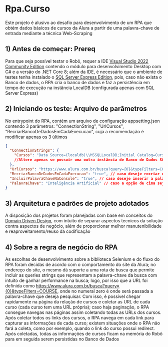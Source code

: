 # Rpa.Curso
Este projeto é alusivo ao desafio para desenvolvimento de um RPA que obtém dados básicos de cursos da Alura a partir de uma palavra-chave de entrada mediante a técnica Web-Scraping

## 1) Antes de começar: Prereq
Para que seja possível testar o Robô, requer a IDE [Visual Studio 2022 Community Edition](https://visualstudio.microsoft.com/pt-br/vs/community/) contendo o módulo para desenvolvimento Desktop com C# e a versão do .NET Core 8; além da IDE, é necessário que o ambiente de testes tenha instalado o [SQL Server Express Edition](https://www.microsoft.com/en-us/sql-server/sql-server-downloads), pois, caso não exista o Banco de dados, o RPA cria o banco de dados e faz a persistência em tempo de execução na instância LocalDB (configurada apenas com SQL Server Express)

## 2) Iniciando os teste: Arquivo de parâmetros
No entrypoint do RPA, contém um arquivo de configuração appsetting.json contendo 3 parâmetros: "ConnectionString", "UrlCursos", "RecriarBancoDeDadosEmCadaExecucao", cuja a recomendação é modificar apenas os 3 últimos

```json
{
  "ConnectionStrings": {
    "Cursos": "Data Source=(localdb)\\MSSQLLocalDB;Initial Catalog=CursosDb;Integrated Security=True;Connect Timeout=30;Encrypt=False;Trust Server Certificate=False;Application Intent=ReadWrite;Multi Subnet Failover=False"
    //Altere apenas se possuir uma outra instância de Banco de Dados SQL Server personalizada
  },
  "UrlCursos": "https://www.alura.com.br/busca?query={0}&typeFilters=COURSE", //Não alterar
  "RecriarBancoDeDadosEmCadaExecucao": "true", // caso deseje recriar o Banco de Dados a cada nova execução, defina TRUE; caso contrário, defina FALSE
  "IncluirPalavraChaveNaConsole": "true", // caso deseje inserir a palavra-chave de pesquisa na console, defina TRUE; caso contrário, defina FALSE
  "PalavraChave": "Inteligência Artificial" // caso a opção de cima seja FALSE
}
```

## 3) Arquitetura e padrões de projeto adotados
A disposição dos projetos foram planejadas com base em conceitos do [Domain Driven Design](https://www.eduardopires.net.br/2016/08/ddd-nao-e-arquitetura-em-camadas/), com intuito de separar aspectos tecnicos da solução contra aspectos de negócio, além de proporcionar melhor manutenibilidade e reaproveitamento/reuso da codificação

## 4) Sobre a regra de negócio do RPA
As escolhas de desenvolvimento sobre a biblioteca Selenium e do fluxo do RPA foram decidas de acordo com o comportamento do site da Alura; no endereço do site, o mesmo dá suporte a uma rota de busca que permite incluir as queries strings que representam a palavra-chave da busca com intuito de ganhar performance na busca; logo, por isso que a URL foi definida como https://www.alura.com.br/busca?query={0}&typeFilters=COURSE, onde no numeral zero é onde será passada a palavra-chave que deseja pesquisar. Com isso, é possível chegar rapidamente na página da relação de cursos e coletar as URL de cada curso (cada curso tem uma URL própria); caso haja paginação, o RPA consegue navegas nas páginas assim coletando todas as URLs dos cursos. Após coletar todos os links dos cursos, o RPA navega em cada link para capturar as informações de cada curso; existem situações onde o RPA não fará a coleta, como por exemplo, quando o link do curso possui redirect. Após coletadas, todas as informações de cursos ficam na memória do Robô para em seguida serem persistidas no Banco de Dados

